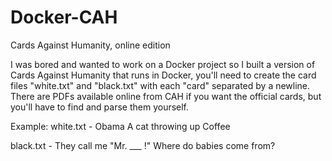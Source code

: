 ﻿# Docker-CAH
Cards Against Humanity, online edition

I was bored and wanted to work on a Docker project so I built a version of Cards Against Humanity that runs in Docker, you'll need to create the card files "white.txt" and "black.txt" with each "card" separated by a newline. There are PDFs available online from CAH if you want the official cards, but you'll have to find and parse them yourself.

Example:
  white.txt -
    Obama
    A cat throwing up
    Coffee

  black.txt -
    They call me "Mr. ___ !"
    Where do babies come from?
